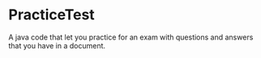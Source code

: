# PracticeTest
A java code that let you practice for an exam with questions and answers that you have in a document.
